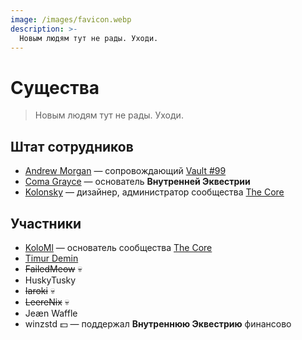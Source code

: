 ```yaml
---
image: /images/favicon.webp
description: >-
  Новым людям тут не рады. Уходи.
---
```


# Существа

> Новым людям тут не рады. Уходи.

## Штат сотрудников

- [Andrew Morgan](https://amorgan.xyz) — сопровождающий [Vault #99](/how/peertube.md)
- [Coma Grayce](/ru/who/commagray.md) — основатель **Внутренней Эквестрии**
- [Kolonsky](https://klnsk.ddns.net) — дизайнер, администратор сообщества [The Core](https://discordapp.com/invite/cHRkZvZ)

## Участники

- [KoloMl](http://kolo.gq) — основатель сообщества [The Core](https://discordapp.com/invite/cHRkZvZ)
- [Timur Demin](https://tdem.in)
- ~~FailedMeow~~ :skull:
- HuskyTusky
- ~~Iaroki~~ :skull:
- ~~LeereNix~~ :skull:
- Jeæn Waffle
- winzstd :dollar: — поддержал **Внутреннюю Эквестрию** финансово